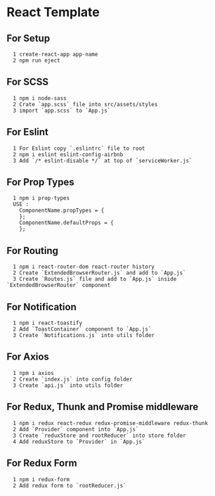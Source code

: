 # React Template

## For Setup
```
  1 create-react-app app-name
  2 npm run eject
```

## For SCSS
```
  1 npm i node-sass
  2 Crate `app.scss` file into src/assets/styles
  3 import `app.scss` to `App.js`
```

## For Eslint
```
  1 For Eslint copy `.eslintrc` file to root
  2 npm i eslint eslint-config-airbnb
  3 Add `/* eslint-disable */` at top of `serviceWorker.js`
```

## For Prop Types
```
  1 npm i prop-types
  USE : 
    ComponentName.propTypes = {
    };
    ComponentName.defaultProps = {
    };
```

## For Routing
```
  1 npm i react-router-dom react-router history
  2 Create `ExtendedBrowserRouter.js` and add to `App.js`
  3 Create `Routes.js` file and add to `App.js` inside `ExtendedBrowserRouter` component
```

## For Notification
```
  1 npm i react-toastify
  2 Add `ToastContainer` component to `App.js`
  3 Create `Notifications.js` into utils folder
```

## For Axios
```
  1 npm i axios
  2 Create `index.js` into config folder
  3 Create `api.js` into utils folder
```

## For Redux, Thunk and Promise middleware
```
  1 npm i redux react-redux redux-promise-middleware redux-thunk
  2 Add `Provider` component into `App.js`
  3 Create `reduxStore and rootReducer` into store folder
  4 Add reduxStore to `Provider` in `App.js`
```

## For Redux Form
```
  1 npm i redux-form
  2 Add redux form to `rootReducer.js`
```
